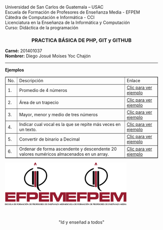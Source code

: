 Universidad de San Carlos de Guatemala – USAC<br>
Escuela de Formación de Profesores de Enseñanza Media - EFPEM<br>
Cátedra de Computación e Informática - CCI<br>
Licenciatura en la Enseñanza de la Informática y Computación<br>
Curso: Didáctica de la programación<br>

<h3 align=center>PRACTICA BÁSICA DE PHP, GIT y GITHUB</h3>
<b>Carné:</b> 201401037<br>
<b>Nombrer:</b> Diego Josué Moises Yoc Chajón<br>
<hr>

<b>Ejemplos</b><br>

<table border=1>
	<tr>
		<td>No.</td>
		<td>Descripción</td>
		<td>Enlace</td>
	</tr>
	<tr>
		<td>1.</td>
		<td>Promedio de 4 números</td>
		<td><a href="Ejemplo1.php">Clic para ver ejemplo</a></td>
	</tr>
	<tr>
		<td>2.</td>
		<td>Área de un trapecio</td>
		<td><a href="Ejemplo2.php">Clic para ver ejemplo</a></td>
	</tr>
	<tr>
		<td>3.</td>
		<td>Mayor, menor y medio de tres números</td>
		<td><a href="Ejemplo3.php">Clic para ver ejemplo</a></td>
	</tr>
	<tr>
		<td>4.</td>
		<td>Indicar cual vocal es la que se repite más veces en un texto.</td>
		<td><a href="Ejemplo4.php">Clic para ver ejemplo</a></td>
	</tr>
	<tr>
		<td>5.</td>
		<td>Convertir de binario a Decimal</td>
		<td><a href="Ejemplo5.php">Clic para ver ejemplo</a></td>
	</tr>
	<tr>
		<td>6.</td>
		<td>Ordenar de forma ascendente y descendente 20 valores numéricos almacenados en un array.</td>
		<td><a href="Ejemplo6.php">Clic para ver ejemplo</a></td>
	</tr>
</table>
<p><img src="img/efpem.png" width="200"><img src="img/efpem.png" width="200"></p><br>
<p align=center>"Id y enseñad a todos"</p>
